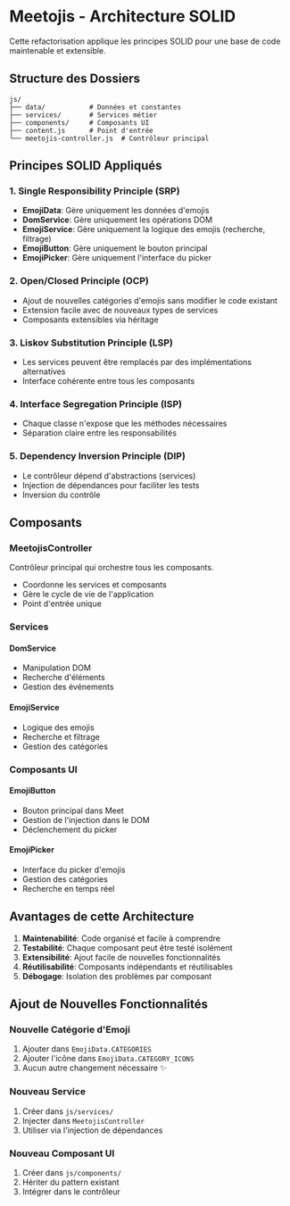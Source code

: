 # Meetojis - Architecture SOLID

Cette refactorisation applique les principes SOLID pour une base de code maintenable et extensible.

## Structure des Dossiers

```
js/
├── data/           # Données et constantes
├── services/       # Services métier
├── components/     # Composants UI
├── content.js      # Point d'entrée
└── meetojis-controller.js  # Contrôleur principal
```

## Principes SOLID Appliqués

### 1. **Single Responsibility Principle (SRP)**
- **EmojiData**: Gère uniquement les données d'emojis
- **DomService**: Gère uniquement les opérations DOM
- **EmojiService**: Gère uniquement la logique des emojis (recherche, filtrage)
- **EmojiButton**: Gère uniquement le bouton principal
- **EmojiPicker**: Gère uniquement l'interface du picker

### 2. **Open/Closed Principle (OCP)**
- Ajout de nouvelles catégories d'emojis sans modifier le code existant
- Extension facile avec de nouveaux types de services
- Composants extensibles via héritage

### 3. **Liskov Substitution Principle (LSP)**
- Les services peuvent être remplacés par des implémentations alternatives
- Interface cohérente entre tous les composants

### 4. **Interface Segregation Principle (ISP)**
- Chaque classe n'expose que les méthodes nécessaires
- Séparation claire entre les responsabilités

### 5. **Dependency Inversion Principle (DIP)**
- Le contrôleur dépend d'abstractions (services)
- Injection de dépendances pour faciliter les tests
- Inversion du contrôle

## Composants

### MeetojisController
Contrôleur principal qui orchestre tous les composants.
- Coordonne les services et composants
- Gère le cycle de vie de l'application
- Point d'entrée unique

### Services

#### DomService
- Manipulation DOM
- Recherche d'éléments
- Gestion des événements

#### EmojiService
- Logique des emojis
- Recherche et filtrage
- Gestion des catégories

### Composants UI

#### EmojiButton
- Bouton principal dans Meet
- Gestion de l'injection dans le DOM
- Déclenchement du picker

#### EmojiPicker
- Interface du picker d'emojis
- Gestion des catégories
- Recherche en temps réel

## Avantages de cette Architecture

1. **Maintenabilité**: Code organisé et facile à comprendre
2. **Testabilité**: Chaque composant peut être testé isolément
3. **Extensibilité**: Ajout facile de nouvelles fonctionnalités
4. **Réutilisabilité**: Composants indépendants et réutilisables
5. **Débogage**: Isolation des problèmes par composant

## Ajout de Nouvelles Fonctionnalités

### Nouvelle Catégorie d'Emoji
1. Ajouter dans `EmojiData.CATEGORIES`
2. Ajouter l'icône dans `EmojiData.CATEGORY_ICONS`
3. Aucun autre changement nécessaire ✨

### Nouveau Service
1. Créer dans `js/services/`
2. Injecter dans `MeetojisController`
3. Utiliser via l'injection de dépendances

### Nouveau Composant UI
1. Créer dans `js/components/`
2. Hériter du pattern existant
3. Intégrer dans le contrôleur